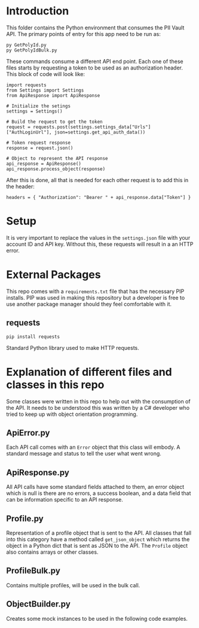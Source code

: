# Introduction

This folder contains the Python environment that consumes the PII Vault API. The primary points of entry for this app need to be run as:

```
py GetPolyId.py
py GetPolyIdBulk.py
```

These commands consume a different API end point. Each one of these files starts by requesting a token to be used as an authorization header. This block of code will look like:

```
import requests
from Settings import Settings
from ApiResponse import ApiResponse

# Initialize the setings
settings = Settings()

# Build the request to get the token
request = requests.post(settings.settings_data["Urls"]["AuthLoginUrl"], json=settings.get_api_auth_data())

# Token request response
response = request.json()

# Object to represent the API response
api_response = ApiResponse()
api_response.process_object(response)
```

After this is done, all that is needed for each other request is to add this in the header:

```
headers = { "Authorization": "Bearer " + api_response.data["Token"] }
```

# Setup

It is very important to replace the values in the `settings.json` file with your account ID and API key. Without this, these requests will result in a an HTTP error.

# External Packages

This repo comes with a `requirements.txt` file that has the necessary PIP installs. PIP was used in making this repository but a developer is free to use another package manager should they feel comfortable with it.

## requests

`pip install requests`

Standard Python library used to make HTTP requests.

# Explanation of different files and classes in this repo

Some classes were written in this repo to help out with the consumption of the API. It needs to be understood this was written by a C# developer who tried to keep up with object orientation programming.

## ApiError.py

Each API call comes with an `Error` object that this class will embody. A standard message and status to tell the user what went wrong.

## ApiResponse.py

All API calls have some standard fields attached to them, an error object which is null is there are no errors, a success boolean, and a data field that can be information specific to an API response.

## Profile.py

Representation of a profile object that is sent to the API. All classes that fall into this category have a method called `get_json_object` which returns the object in a Python dict that is sent as JSON to the API. The `Profile` object also contains arrays or other classes.

## ProfileBulk.py

Contains multiple profiles, will be used in the bulk call.

## ObjectBuilder.py

Creates some mock instances to be used in the following code examples.

